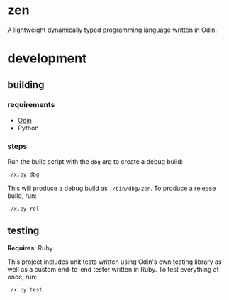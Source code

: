 # zen

A lightweight dynamically typed programming language written in Odin.

# development

## building

### requirements

- [Odin](https://odin-lang.org)
- Python

### steps

Run the build script with the `dbg` arg to create a debug build:

```bash
./x.py dbg
```

This will produce a debug build as `./bin/dbg/zen`. To produce a release
build, run:

```bash
./x.py rel
```

## testing

**Requires:** Ruby

This project includes unit tests written using Odin's own testing library
as well as a custom end-to-end tester written in Ruby. To test everything
at once, run:

```bash
./x.py test
```

